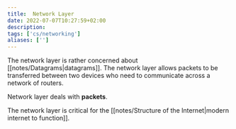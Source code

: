 ```yaml
---
title:  Network Layer
date: 2022-07-07T10:27:59+02:00
description: 
tags: ['cs/networking']
aliases: ['']
---
```

The network layer is rather concerned about [[notes/Datagrams|datagrams]]. The network layer allows packets to be transferred between two devices who need to communicate across a network of routers. 

Network layer deals with **packets**.

The network layer is critical for the [[notes/Structure of the Internet|modern internet to function]].